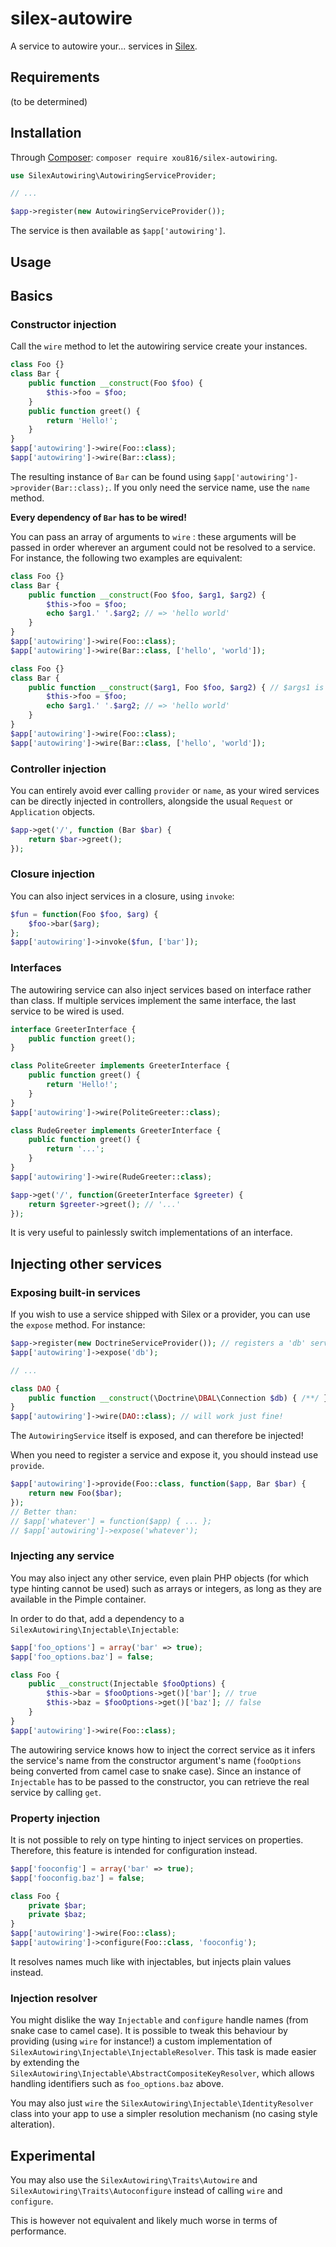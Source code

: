 # silex-autowire

A service to autowire your... services in [Silex](https://silex.sensiolabs.org/).

Requirements
------------

(to be determined)

Installation
------------

Through [Composer](https://packagist.org/packages/xou816/silex-autowiring): `composer require xou816/silex-autowiring`.

```php
use SilexAutowiring\AutowiringServiceProvider;

// ...

$app->register(new AutowiringServiceProvider());
```

The service is then available as ```$app['autowiring']```.

Usage
------

## Basics

### Constructor injection

Call the `wire` method to let the autowiring service create your instances.

```php
class Foo {}
class Bar {
    public function __construct(Foo $foo) {
        $this->foo = $foo;
    }
    public function greet() {
        return 'Hello!';
    }
}
$app['autowiring']->wire(Foo::class);
$app['autowiring']->wire(Bar::class);
```

The resulting instance of `Bar` can be found using `$app['autowiring']->provider(Bar::class);`. If you only need the service name, use the `name` method.

**Every dependency of `Bar` has to be wired!**

You can pass an array of arguments to `wire` : these arguments will be passed in order wherever an argument could not be resolved to a service. For instance, the following two examples are equivalent:

```php
class Foo {}
class Bar {
    public function __construct(Foo $foo, $arg1, $arg2) {
        $this->foo = $foo;
        echo $arg1.' '.$arg2; // => 'hello world'
    }
}
$app['autowiring']->wire(Foo::class);
$app['autowiring']->wire(Bar::class, ['hello', 'world']);
```

```php
class Foo {}
class Bar {
    public function __construct($arg1, Foo $foo, $arg2) { // $args1 is now in first position
        $this->foo = $foo;
        echo $arg1.' '.$arg2; // => 'hello world'
    }
}
$app['autowiring']->wire(Foo::class);
$app['autowiring']->wire(Bar::class, ['hello', 'world']);
```

### Controller injection

You can entirely avoid ever calling `provider` or `name`, as your wired services can be directly injected in controllers, alongside the usual `Request` or `Application` objects.

```php
$app->get('/', function (Bar $bar) {
    return $bar->greet();
});
```

### Closure injection

You can also inject services in a closure, using `invoke`:

```php
$fun = function(Foo $foo, $arg) {
    $foo->bar($arg);
};
$app['autowiring']->invoke($fun, ['bar']);
```

### Interfaces

The autowiring service can also inject services based on interface rather than class. If multiple services implement the same interface, the last service to be wired is used.

```php
interface GreeterInterface {
    public function greet();
}

class PoliteGreeter implements GreeterInterface {
    public function greet() {
        return 'Hello!';
    }
}
$app['autowiring']->wire(PoliteGreeter::class);

class RudeGreeter implements GreeterInterface {
    public function greet() {
        return '...';
    }
}
$app['autowiring']->wire(RudeGreeter::class);

$app->get('/', function(GreeterInterface $greeter) {
    return $greeter->greet(); // '...'
});
```

It is very useful to painlessly switch implementations of an interface.

## Injecting other services

### Exposing built-in services

If you wish to use a service shipped with Silex or a provider, you can use the `expose` method. For instance:

```php
$app->register(new DoctrineServiceProvider()); // registers a 'db' service
$app['autowiring']->expose('db');

// ...

class DAO {
    public function __construct(\Doctrine\DBAL\Connection $db) { /**/ }
}
$app['autowiring']->wire(DAO::class); // will work just fine!
```

The `AutowiringService` itself is exposed, and can therefore be injected!

When you need to register a service and expose it, you should instead use `provide`.

```php
$app['autowiring']->provide(Foo::class, function($app, Bar $bar) {
    return new Foo($bar);
});
// Better than:
// $app['whatever'] = function($app) { ... };
// $app['autowiring']->expose('whatever');
```

### Injecting any service

You may also inject any other service, even plain PHP objects (for which type hinting cannot be used) such as arrays or integers, as long as they are available in the Pimple container.

In order to do that, add a dependency to a `SilexAutowiring\Injectable\Injectable`:

```php
$app['foo_options'] = array('bar' => true);
$app['foo_options.baz'] = false;

class Foo {
    public __construct(Injectable $fooOptions) {
        $this->bar = $fooOptions->get()['bar']; // true
        $this->baz = $fooOptions->get()['baz']; // false
    }
}
$app['autowiring']->wire(Foo::class);
```
The autowiring service knows how to inject the correct service as it infers the service's name from the constructor argument's name (`fooOptions` being converted from camel case to snake case).
Since an instance of `Injectable` has to be passed to the constructor, you can retrieve the real service by calling `get`.

### Property injection

It is not possible to rely on type hinting to inject services on properties. Therefore, this feature is intended for configuration instead.

```php
$app['fooconfig'] = array('bar' => true);
$app['fooconfig.baz'] = false;

class Foo {
    private $bar;
    private $baz;
}
$app['autowiring']->wire(Foo::class);
$app['autowiring']->configure(Foo::class, 'fooconfig');
```

It resolves names much like with injectables, but injects plain values instead.

### Injection resolver

You might dislike the way `Injectable` and `configure` handle names (from snake case to camel case). It is possible to tweak this behaviour by providing (using `wire` for instance!) a custom implementation of `SilexAutowiring\Injectable\InjectableResolver`. This task is made easier by extending the `SilexAutowiring\Injectable\AbstractCompositeKeyResolver`, which allows handling identifiers such as `foo_options.baz` above.

You may also just `wire` the `SilexAutowiring\Injectable\IdentityResolver` class into your app to use a simpler resolution mechanism (no casing style alteration).

## Experimental

You may also use the `SilexAutowiring\Traits\Autowire` and `SilexAutowiring\Traits\Autoconfigure` instead of calling `wire` and `configure`.

This is however not equivalent and likely much worse in terms of performance.